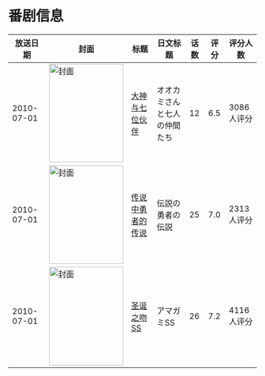 # 番剧信息

|放送日期|封面|标题|日文标题|话数|评分|评分人数|
|---|---|---|---|---|---|---|
|2010-07-01|<img src="//lain.bgm.tv/pic/cover/c/b4/f1/5652_7ZtqP.jpg" alt="封面" style="width:150px;height:200px;object-fit:cover;">|[大神与七位伙伴](https://bangumi.tv/subject/5652)|オオカミさんと七人の仲間たち|12|6.5|3086人评分|
|2010-07-01|<img src="//lain.bgm.tv/pic/cover/c/29/70/5654_tTpot.jpg" alt="封面" style="width:150px;height:200px;object-fit:cover;">|[传说中勇者的传说](https://bangumi.tv/subject/5654)|伝説の勇者の伝説|25|7.0|2313人评分|
|2010-07-01|<img src="//lain.bgm.tv/pic/cover/c/ae/5e/5656_WUY5N.jpg" alt="封面" style="width:150px;height:200px;object-fit:cover;">|[圣诞之吻SS](https://bangumi.tv/subject/5656)|アマガミSS|26|7.2|4116人评分|

